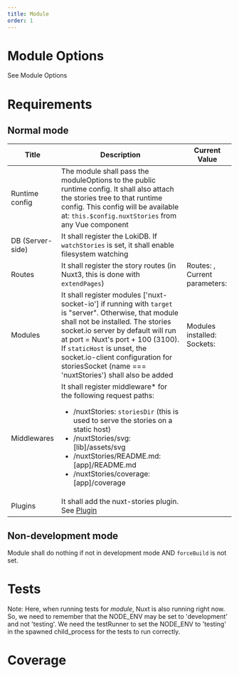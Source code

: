 ```yaml
---
title: Module
order: 1
---
```


# Module Options

See <RouterLink to="/stories/en/Documentation/Configuration#module-options">Module Options</RouterLink>

# Requirements

## Normal mode

| Title | Description | Current Value |
| --- | --- | --- |
| Runtime config | The module shall pass the moduleOptions to the public runtime config. It shall also attach the stories tree to that runtime config. This config will be available at: `this.$config.nuxtStories` from any Vue component | <json :data="$config.nuxtStories" :deep="1" /> |
| DB (Server-side) | It shall register the LokiDB. If `watchStories` is set, it shall enable filesystem watching | |
| Routes | It shall register the story routes (in Nuxt3, this is done with `extendPages`) | Routes: <json :data="$config.nuxtStories.routes" />, Current parameters: <json :data="$route.params" /> |
| Modules | It shall register modules ['nuxt-socket-io'] if running with `target` is "server". Otherwise, that module shall not be installed. The stories socket.io server by default will run at port = Nuxt's port + 100 (3100). If `staticHost` is unset, the socket.io-client configuration for storiesSocket (name === 'nuxtStories') shall also be added | Modules installed: <json :data="$config.nuxtStories.modulesAdded" /><br/>Sockets: <json  :data="$config.nuxtSocketIO" /> |
| Middlewares | It shall register middleware* for the following request paths: <ul><li>/nuxtStories: `storiesDir` (this is used to serve the stories on a static host) </li><li>/nuxtStories/svg: [lib]/assets/svg</li><li>/nuxtStories/README.md: [app]/README.md </li><li>/nuxtStories/coverage: [app]/coverage</li></ul> | <json :data="$config.nuxtStories.middlewares" /> |
| Plugins | It shall add the nuxt-stories plugin. See [Plugin](./Plugin) |  |

## Non-development mode

Module shall do nothing if not in development mode AND `forceBuild` is not set.

 # Tests

<TestRunner testFile="test/specs/Module.spec.js" />

Note: Here, when running tests for *module*, Nuxt is also running right now. So, we need to remember that the NODE_ENV may be set to 'development' and not 'testing'. We need the testRunner to set the NODE_ENV to 'testing' in the spawned child_process for the tests to run correctly.

# Coverage

<TestCoverage file="lib/module.js" />